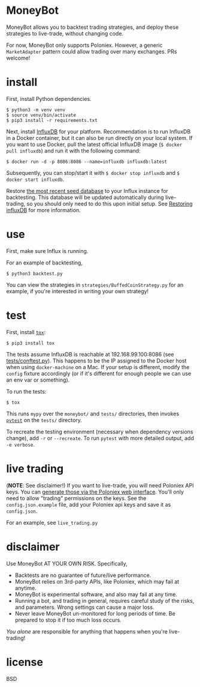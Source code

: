 # MoneyBot

MoneyBot allows you to backtest trading strategies, and deploy these strategies to live-trade, without changing code.

For now, MoneyBot only supports Poloniex. However, a generic `MarketAdapter` pattern could allow trading over many exchanges. PRs welcome!

# install

First, install Python dependencies.

```
$ python3 -m venv venv
$ source venv/bin/activate
$ pip3 install -r requirements.txt
```

Next, install [InfluxDB](https://infuxdata.com) for your platform. Recommendation is to run InfluxDB in a Docker container, but it can also be run directly on your local system. If you want to use Docker, pull the latest official InfluxDB image (`$ docker pull influxdb`) and run it with the following command:

```
$ docker run -d -p 8086:8086 --name=influxdb influxdb:latest
```

Subsequently, you can stop/start it with `$ docker stop influxdb` and `$ docker start influxdb`.

Restore [the most recent seed database](https://github.com/elsehow/moneybot/releases/tag/database) to your Influx instance for backtesting. This database will be updated automatically during live-trading, so you should only need to do this upon initial setup. See [Restoring influxDB](https://docs.influxdata.com/influxdb/v1.2/administration/backup_and_restore/#restore) for more information.

# use

First, make sure Influx is running.

For an example of backtesting,

```
$ python3 backtest.py
```

You can view the strategies in `strategies/BuffedCoinStrategy.py` for an example, if you're interested in writing your own strategy!

# test

First, install [`tox`](https://tox.readthedocs.io/en/latest/):

```
$ pip3 install tox
```

The tests assume InfluxDB is reachable at 192.168.99.100:8086 (see [tests/conftest.py](https://github.com/elsehow/moneybot/blob/master/tests/conftest.py)). This happens to be the IP assigned to the Docker host when using `docker-machine` on a Mac. If your setup is different, modify the `config` fixture accordingly (or if it's different for enough people we can use an env var or something).

To run the tests:

```
$ tox
```

This runs `mypy` over the `moneybot/` and `tests/` directories, then invokes [`pytest`](https://docs.pytest.org/en/latest/contents.html) on the `tests/` directory.

To recreate the testing environment (necessary when dependency versions change), add `-r` or `--recreate`. To run `pytest` with more detailed output, add `-e verbose`.

# live trading

(**NOTE**: See disclaimer!)
If you want to live-trade,
you will need Poloniex API keys. You can [generate those via the Poloniex web interface](https://www.youtube.com/watch?v=OScIbgXZoW0).
You'll only need to allow "trading" permissions on the keys.
See the `config.json.example` file, add your Poloniex api keys and save it as `config.json`.

For an example, see `live_trading.py`

# disclaimer

Use MoneyBot AT YOUR OWN RISK. Specifically,

- Backtests are no guarantee of future/live performance.
- MoneyBot relies on 3rd-party APIs, like Poloniex, which may fail at anytime.
- MoneyBot is experimental software, and also may fail at any time.
- Running a bot, and trading in general, requires careful study of the risks, and parameters. Wrong settings can cause a major loss.
- Never leave MoneyBot un-monitored for long periods of time. Be prepared to stop it if too much loss occurs.

*You alone* are responsible for anything that happens when you're live-trading!

# license

BSD

